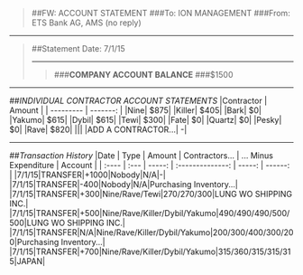 > ##FW: ACCOUNT STATEMENT
> ###To: ION MANAGEMENT
> ###From: ETS Bank AG, AMS (no reply)

----------
>##Statement Date: 7/1/15
>***
>>###**COMPANY ACCOUNT BALANCE**
>>###$1500


***

##*INDIVIDUAL CONTRACTOR ACCOUNT STATEMENTS*
|Contractor | Amount |
| --------- | -------: | 
|Nine|    $875|
|Killer|    $405|
|Bark|    $0|
|Yakumo|    $615|
|Dybil|    $615|
|Tewi|    $300|
|Fate|    $0|
|Quartz|    $0|
|Pesky|    $0|
|Rave|    $820|
|||
|ADD A CONTRACTOR...|    -|

***
##*Transaction History*
|Date 	| Type | Amount | Contractors... | ... Minus Expenditure | Account |
| :---- | :--- | -----: | :--------------: | -----: | ------: |
|7/1/15|TRANSFER|+1000|Nobody|N/A|-|
|7/1/15|TRANSFER|-400|Nobody|N/A|Purchasing Inventory...|
|7/1/15|TRANSFER|+300|Nine/Rave/Tewi|270/270/300|LUNG WO SHIPPING INC.|
|7/1/15|TRANSFER|+500|Nine/Rave/Killer/Dybil/Yakumo|490/490/490/500/500|LUNG WO SHIPPING INC.|
|7/1/15|TRANSFER|N/A|Nine/Rave/Killer/Dybil/Yakumo|200/300/400/300/200|Purchasing Inventory...|
|7/1/15|TRANSFER|+700|Nine/Rave/Killer/Dybil/Yakumo|315/360/315/315/315|JAPAN|
